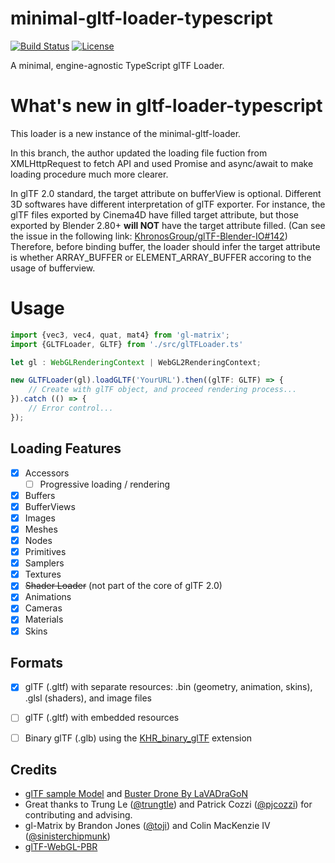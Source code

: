 # minimal-gltf-loader-typescript
[![Build Status](https://travis-ci.org/shrekshao/minimal-gltf-loader.svg?branch=master)](https://travis-ci.org/shrekshao/minimal-gltf-loader)
[![License](http://img.shields.io/:license-mit-blue.svg)](https://github.com/shrekshao/minimal-gltf-loader/blob/master/LICENSE.md)

A minimal, engine-agnostic TypeScript glTF Loader.

# What's new in gltf-loader-typescript

This loader is a new instance of the minimal-gltf-loader. 

In this branch, the author updated the loading file fuction from XMLHttpRequest to fetch API and used Promise and async/await to make loading procedure much more clearer.

In glTF 2.0 standard, the target attribute on bufferView is optional. Different 3D softwares have different interpretation of glTF exporter.
For instance, the glTF files exported by Cinema4D have filled target attribute, but those exported by Blender 2.80+ **will NOT** have the target attribute filled. (Can see the issue in the following link:
[KhronosGroup/glTF-Blender-IO#142](https://github.com/KhronosGroup/glTF-Blender-IO/issues/142))
Therefore, before binding buffer, the loader should infer the target attribute is whether ARRAY_BUFFER or ELEMENT_ARRAY_BUFFER accoring to the usage of bufferview.
# Usage

```typescript
import {vec3, vec4, quat, mat4} from 'gl-matrix';
import {GLTFLoader, GLTF} from './src/glTFLoader.ts'

let gl : WebGLRenderingContext | WebGL2RenderingContext;

new GLTFLoader(gl).loadGLTF('YourURL').then((glTF: GLTF) => {
    // Create with glTF object, and proceed rendering process...
}).catch (() => {
    // Error control...
});
```


## Loading Features

* [x] Accessors
    - [ ] Progressive loading / rendering
* [x] Buffers
* [x] BufferViews
* [x] Images
* [x] Meshes
* [x] Nodes
* [x] Primitives
* [x] Samplers
* [x] Textures
* [x] ~~Shader Loader~~ (not part of the core of glTF 2.0)
* [x] Animations
* [x] Cameras
* [x] Materials
* [x] Skins

## Formats

* [x] glTF (.gltf) with separate resources: .bin (geometry, animation, skins), .glsl (shaders), and image files
* [ ] glTF (.gltf) with embedded resources
* [ ] Binary glTF (.glb) using the [KHR_binary_glTF](https://github.com/KhronosGroup/glTF/blob/master/extensions/Khronos/KHR_binary_glTF/README.md) extension


## Credits

* [glTF sample Model](https://github.com/KhronosGroup/glTF-Sample-Models) and [Buster Drone By LaVADraGoN](https://sketchfab.com/models/294e79652f494130ad2ab00a13fdbafd)
* Great thanks to Trung Le ([@trungtle](https://github.com/trungtle)) and Patrick Cozzi ([@pjcozzi](https://github.com/pjcozzi)) for contributing and advising. 
* gl-Matrix by Brandon Jones ([@toji](https://github.com/toji)) and Colin MacKenzie IV ([@sinisterchipmunk](https://github.com/sinisterchipmunk))
* [glTF-WebGL-PBR](https://github.com/KhronosGroup/glTF-WebGL-PBR)
